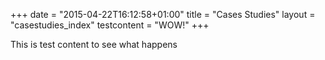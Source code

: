 +++
date = "2015-04-22T16:12:58+01:00"
title = "Cases Studies"
layout = "casestudies_index"
testcontent = "WOW!"
+++

This is test content to see what happens